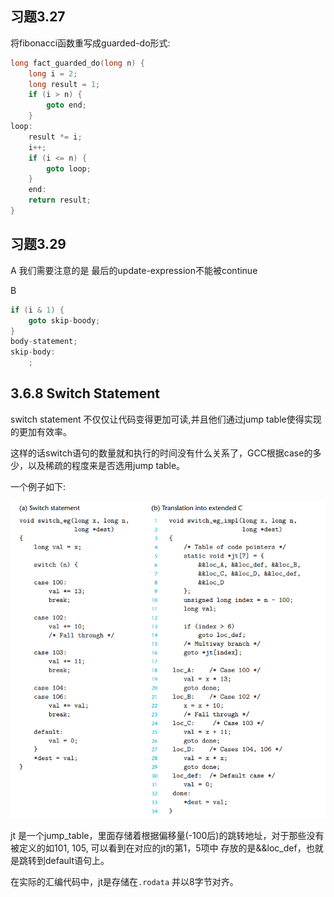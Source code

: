 ## 习题3.27

将fibonacci函数重写成guarded-do形式:
```c
long fact_guarded_do(long n) {
    long i = 2;
    long result = 1;
    if (i > n) {
        goto end;
    }
loop:
    result *= i;     
    i++;
    if (i <= n) {
        goto loop;
    }
    end:
    return result;
}
```

## 习题3.29

A 我们需要注意的是 最后的update-expression不能被continue

B  

```c
if (i & 1) {
    goto skip-boody;
}
body-statement;
skip-body:
    ;
```

## 3.6.8 Switch Statement

switch statement 不仅仅让代码变得更加可读,并且他们通过jump table使得实现的更加有效率。

这样的话switch语句的数量就和执行的时间没有什么关系了，GCC根据case的多少，以及稀疏的程度来是否选用jump table。

一个例子如下:

![](./switch_jump_table.PNG)

jt 是一个jump_table，里面存储着根据偏移量(-100后)的跳转地址，对于那些没有被定义的如101, 105, 可以看到在对应的jt的第1，5项中
存放的是&&loc_def，也就是跳转到default语句上。

在实际的汇编代码中，jt是存储在`.rodata` 并以8字节对齐。